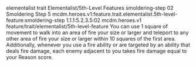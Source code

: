 <ability>
  <metadata>
    <class>elementalist</class>
    <feature_type>trait</feature_type>
    <file_dpath>Elementalist/5th-Level Features</file_dpath>
    <item_id>smoldering-step</item_id>
    <item_index>02</item_index>
    <item_name>Smoldering Step</item_name>
    <level>5</level>
    <scc>mcdm.heroes.v1:feature.trait.elementalist.5th-level-feature:smoldering-step</scc>
    <scdc>1.1.1:5.2.3.5:02</scdc>
    <source>mcdm.heroes.v1</source>
    <type>feature/trait/elementalist/5th-level-feature</type>
  </metadata>
  <effects>
    <effect type="mundane">You can use 1 square of movement to walk into an area of fire your size or larger and teleport to any other area of fire your size or larger within 10 squares of the first area.
Additionally, whenever you use a fire ability or are targeted by an ability that deals fire damage, each enemy adjacent to you takes fire damage equal to your Reason score.</effect>
  </effects>
</ability>
